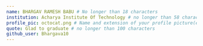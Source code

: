 ```yaml
---
name: BHARGAV RAMESH BABU # No longer than 18 characters
institution: Acharya Institute Of Technology # no longer than 58 characters
profile_pic: octocat.png # Name and extension of your profile picture(ex. mona.png)
quote: Glad to graduate # no longer than 100 characters
github_user: Bhargava10
---
```

